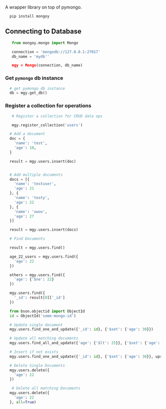 A wrapper library on top of pymongo.

```shell
  pip install mongoy
```

## Connecting to Database

```python
   from mongoy.mongo import Mongo

   connection = 'mongodb://127.0.0.1:27017'
   db_name = 'mydb''

   mgy = Mongo(connection, db_name)
```


### Get `pymongo` db instance
```python
  # get pymongo db instance
  db = mgy.get_db()
```

### Register a collection for operations

```python
   # Register a collection for CRUD data ops

   mgy.register_collection('users')
```

```python
  # Add a document
  doc = {
    'name': 'test',
    'age': 10,
  }

  result = mgy.users.insert(doc)


  # Add multiple documents
  docs = [{
    'name': 'testuser',
    'age': 21
  }, {
    'name': 'testy',
    'age': 22
  }, {
    'name': 'uwoo',
    'age': 27
  }]

  result = mgy.users.insert(docs)
```

```python
  # Find Documents

  result = mgy.users.find()

  age_22_users = mgy.users.find({
    'age': 22
  })

  others = mgy.users.find({
    'age': {'$ne': 22}
  })

  mgy.users.find({
    '_id': result[0]['_id']
  })
```

```python
  from bson.objectid import ObjectId
  id = ObjectId('some-mongo-id')

  # Update single document 
  mgy.users.find_one_and_update({'_id': id}, {'$set': {'age': 30}})

  # Update all matching documents
  mgy.users.find_all_and_update({'age': {'$lt': 25}}, {'$set': {'age': 30}})

  # Insert if not exists 
  mgy.users.find_one_and_update({'_id': id}, {'$set': {'age': 30}}, upsert=True)
```

```python
  # Delete Single Documents
  mgy.users.delete({
    'age': 22
  })

   # Delete all matching Documents
  mgy.users.delete({
    'age': 22
  }, all=True)

```